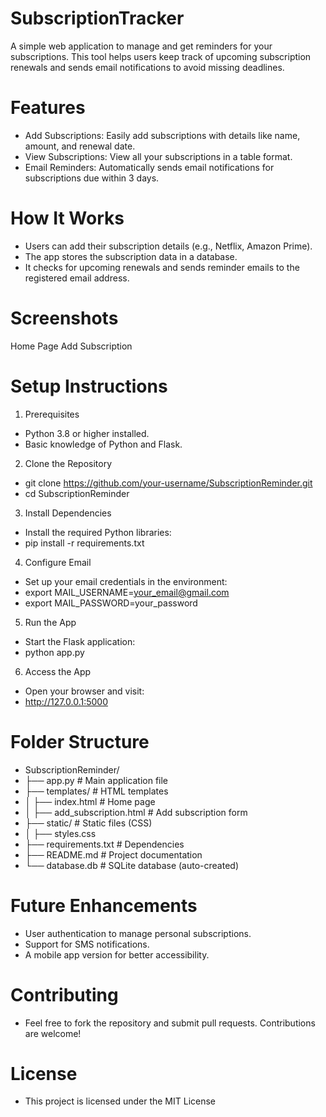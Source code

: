 # SubscriptionTracker
A simple web application to manage and get reminders for your subscriptions. This tool helps users keep track of upcoming subscription renewals and sends email notifications to avoid missing deadlines.

# Features
- Add Subscriptions: Easily add subscriptions with details like name, amount, and renewal date.
- View Subscriptions: View all your subscriptions in a table format.
- Email Reminders: Automatically sends email notifications for subscriptions due within 3 days.

# How It Works
- Users can add their subscription details (e.g., Netflix, Amazon Prime).
- The app stores the subscription data in a database.
- It checks for upcoming renewals and sends reminder emails to the registered email address.
 # Screenshots
Home Page
Add Subscription
# Setup Instructions
1. Prerequisites
- Python 3.8 or higher installed.
- Basic knowledge of Python and Flask.
2. Clone the Repository
- git clone https://github.com/your-username/SubscriptionReminder.git
- cd SubscriptionReminder
3. Install Dependencies
- Install the required Python libraries:
- pip install -r requirements.txt
4. Configure Email
- Set up your email credentials in the environment:
- export MAIL_USERNAME=your_email@gmail.com  
- export MAIL_PASSWORD=your_password  
5. Run the App
- Start the Flask application:
- python app.py
6. Access the App
- Open your browser and visit:
- http://127.0.0.1:5000
# Folder Structure
- SubscriptionReminder/
- ├── app.py              # Main application file
- ├── templates/          # HTML templates
- │   ├── index.html      # Home page
- │   ├── add_subscription.html  # Add subscription form
- ├── static/             # Static files (CSS)
- │   ├── styles.css
- ├── requirements.txt    # Dependencies
- ├── README.md           # Project documentation
- └── database.db         # SQLite database (auto-created)

# Future Enhancements

   -  User authentication to manage personal subscriptions.
   -  Support for SMS notifications.
   -  A mobile app version for better accessibility.

# Contributing
- Feel free to fork the repository and submit pull requests. Contributions are welcome!
# License
- This project is licensed under the MIT License
